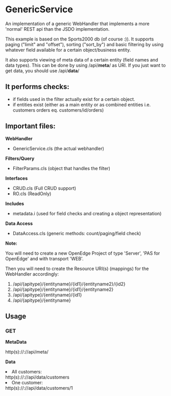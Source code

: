 # <h1>GenericService</h1>

An implementation of a generic WebHandler that implements a more 'normal' REST
api than the JSDO implementation.

This example is based on the Sports2000 db (of course :)).
It supports paging ("limit" and "offset"), sorting ("sort_by") and basic 
filtering by using whatever field available for a certain object/business entity.

It also supports viewing of meta data of a certain entity (field names and data types).
This can be done by using /api/<b>meta</b>/ as URI.
If you just want to get data, you should use /api/<b>data</b>/

<h2>It performs checks:</h2>

- if fields used in the filter actually exist for a certain object.
- if entities exist (either as a main entity or as combined entities i.e. 
  customers orders eq. customers/id/orders)

<h2>Important files:</h2>

<b>WebHandler</b>
- GenericService.cls    (the actual webhandler)

<b>Filters/Query</b>
- FilterParams.cls      (object that handles the filter)

<b>Interfaces</b>
- CRUD.cls (Full CRUD support)
- RO.cls (ReadOnly)  

<b>Includes</b>
- metadata.i (used for field checks and creating a object representation)

<b>Data Access</b>
- DataAccess.cls      (generic methods: count/paging/field check)

<b>Note:</b>

You will need to create a new OpenEdge Project of type 'Server', 'PAS for OpenEdge' and with transport 'WEB'. 

Then you will need to create the Resource URI(s) (mappings) for the WebHandler accordingly:

1. /api/{apitype}/{entityname}/{id1}/{entityname2}/{id2}
2. /api/{apitype}/{entityname}/{id1}/{entityname2}
3. /api/{apitype}/{entityname}/{id1}
4. /api/{apitype}/{entityname}

<h2>Usage</h2>

<H3>GET</h3>

<b>MetaData</b>

http(s)://<servername>:<portnumber>/<webappname>/api/meta/<entityname>

<b>Data</b>

<li>All customers: <br> http(s)://<servername>:<portnumber>/<webappname>/api/data/customers</li>
<li>One customer: <br> http(s)://<servername>:<portnumber>/<webappname>/api/data/customers/1</li>


